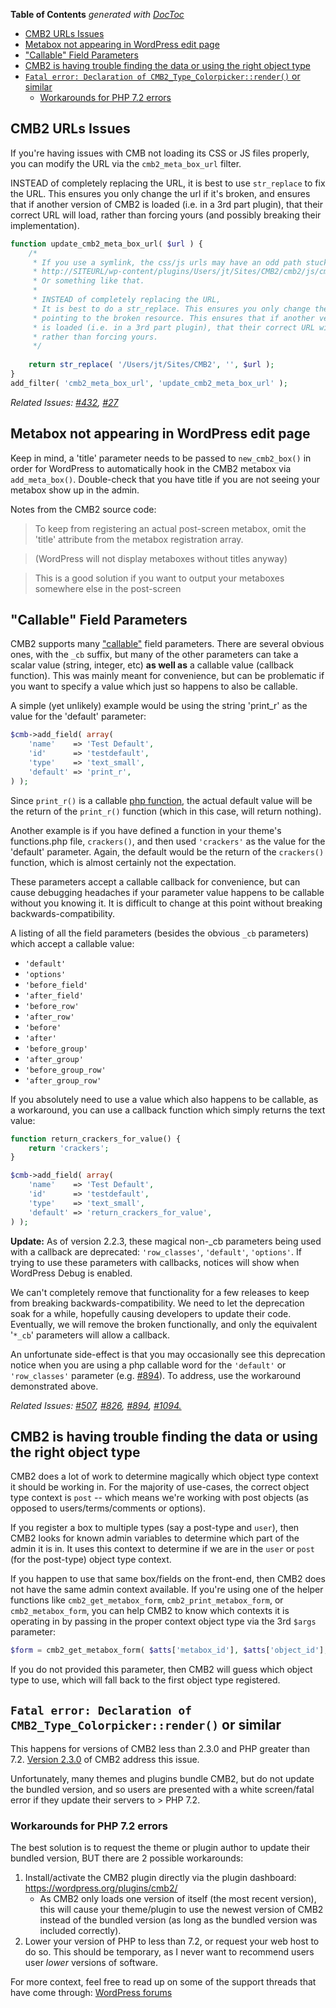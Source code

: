 <!-- START doctoc generated TOC please keep comment here to allow auto update -->
<!-- DON'T EDIT THIS SECTION, INSTEAD RE-RUN doctoc TO UPDATE -->
**Table of Contents**  *generated with [DocToc](https://github.com/thlorenz/doctoc)*

- [CMB2 URLs Issues](#cmb2-urls-issues)
- [Metabox not appearing in WordPress edit page](#metabox-not-appearing-in-wordpress-edit-page)
- ["Callable" Field Parameters](#callable-field-parameters)
- [CMB2 is having trouble finding the data or using the right object type](#cmb2-is-having-trouble-finding-the-data-or-using-the-right-object-type)
- [`Fatal error: Declaration of CMB2_Type_Colorpicker::render()` or similar](#fatal-error-declaration-of-cmb2_type_colorpickerrender-or-similar)
  - [Workarounds for PHP 7.2 errors](#workarounds-for-php-72-errors)

<!-- END doctoc generated TOC please keep comment here to allow auto update -->

## CMB2 URLs Issues

If you're having issues with CMB not loading its CSS or JS files properly, you can modify the URL via the `cmb2_meta_box_url` filter.

INSTEAD of completely replacing the URL, it is best to use `str_replace` to fix the URL. This ensures you only change the url if it's broken, and ensures that if another version of CMB2 is loaded (i.e. in a 3rd part plugin), that their correct URL will load, rather than forcing yours (and possibly breaking their implementation).

```php
function update_cmb2_meta_box_url( $url ) {
	/*
	 * If you use a symlink, the css/js urls may have an odd path stuck in the middle, like:
	 * http://SITEURL/wp-content/plugins/Users/jt/Sites/CMB2/cmb2/js/cmb2.js?ver=X.X.X
	 * Or something like that.
	 * 
	 * INSTEAD of completely replacing the URL,
	 * It is best to do a str_replace. This ensures you only change the url if it's 
	 * pointing to the broken resource. This ensures that if another version of CMB2
	 * is loaded (i.e. in a 3rd part plugin), that their correct URL will load,
	 * rather than forcing yours.
	 */
	
	return str_replace( '/Users/jt/Sites/CMB2', '', $url );
}
add_filter( 'cmb2_meta_box_url', 'update_cmb2_meta_box_url' );
```
_Related Issues: [#432](https://github.com/CMB2/CMB2/issues/432), [#27](https://github.com/CMB2/CMB2/issues/27)_

## Metabox not appearing in WordPress edit page

Keep in mind, a 'title' parameter needs to be passed to `new_cmb2_box()` in order for WordPress to automatically hook in the CMB2 metabox via `add_meta_box()`. Double-check that you have title if you are not seeing your metabox show up in the admin.

Notes from the CMB2 source code:
> To keep from registering an actual post-screen metabox, omit the 'title' attribute from the metabox registration array.

> (WordPress will not display metaboxes without titles anyway)

> This is a good solution if you want to output your metaboxes somewhere else in the post-screen


## "Callable" Field Parameters

CMB2 supports many ["callable"](http://php.net/manual/en/function.is-callable.php) field parameters. There are several obvious ones, with the `_cb` suffix, but many of the other parameters can take a scalar value (string, integer, etc) **as well as** a callable value (callback function). This was mainly meant for convenience, but can be problematic if you want to specify a value which just so happens to also be callable. 

A simple (yet unlikely) example would be using the string 'print_r' as the value for the 'default' parameter:

```php
$cmb->add_field( array(
	'name'    => 'Test Default',
	'id'      => 'testdefault',
	'type'    => 'text_small',
	'default' => 'print_r',
) );
```

Since `print_r()` is a callable [php function](http://php.net/manual/en/function.print-r.php), the actual default value will be the return of the `print_r()` function (which in this case, will return nothing).

Another example is if you have defined a function in your theme's functions.php file, `crackers()`, and then used `'crackers'` as the value for the 'default' parameter. Again, the default would be the return of the `crackers()` function, which is almost certainly not the expectation.

These parameters accept a callable callback for convenience, but can cause debugging headaches if your parameter value happens to be callable without you knowing it. It is difficult to change at this point without breaking backwards-compatibility.

A listing of all the field parameters (besides the obvious `_cb` parameters) which accept a callable value:

* `'default'`
* `'options'`
* `'before_field'`
* `'after_field'`
* `'before_row'`
* `'after_row'`
* `'before'`
* `'after'`
* `'before_group'`
* `'after_group'`
* `'before_group_row'`
* `'after_group_row'`

If you absolutely need to use a value which also happens to be callable, as a workaround, you can use a callback function which simply returns the text value:

```php
function return_crackers_for_value() {
	return 'crackers';
}
```

```php
$cmb->add_field( array(
	'name'    => 'Test Default',
	'id'      => 'testdefault',
	'type'    => 'text_small',
	'default' => 'return_crackers_for_value',
) );
```

**Update:** As of version 2.2.3, these magical non-_cb parameters being used with a callback are deprecated: `'row_classes'`, `'default'`, `'options'`. If trying to use these parameters with callbacks, notices will show when WordPress Debug is enabled.

We can't completely remove that functionality for a few releases to keep from breaking backwards-compatibility. We need to let the deprecation soak for a while, hopefully causing developers to update their code. Eventually, we will remove the broken functionally, and only the equivalent '`*_cb`' parameters will allow a callback.

An unfortunate side-effect is that you may occasionally see this deprecation notice when you are using a php callable word for the `'default'` or `'row_classes'` parameter (e.g. [#894](https://github.com/CMB2/CMB2/issues/894)). To address, use the workaround demonstrated above.

_Related Issues: [#507](https://github.com/CMB2/CMB2/issues/507), [#826](https://github.com/CMB2/CMB2/issues/826), [#894](https://github.com/CMB2/CMB2/issues/894), [#1094.](https://github.com/CMB2/CMB2/issues/1094)_

## CMB2 is having trouble finding the data or using the right object type

CMB2 does a lot of work to determine magically which object type context it should be working in. For the majority of use-cases, the correct object type context is `post` -- which means we're working with post objects (as opposed to users/terms/comments or options).

If you register a box to multiple types (say a post-type and `user`), then CMB2 looks for known admin variables to determine which part of the admin it is in. It uses this context to determine if we are in the `user` or `post` (for the post-type) object type context. 

If you happen to use that same box/fields on the front-end, then CMB2 does not have the same admin context available. If you're using one of the helper functions like `cmb2_get_metabox_form`, `cmb2_print_metabox_form`, or `cmb2_metabox_form`, you can help CMB2 to know which contexts it is operating in by passing in the proper context object type via the 3rd `$args` parameter:

```php
$form = cmb2_get_metabox_form( $atts['metabox_id'], $atts['object_id'], array( 'object_type' => 'user' ) );
```

If you do not provided this parameter, then CMB2 will guess which object type to use, which will fall back to the first object type registered.


## `Fatal error: Declaration of CMB2_Type_Colorpicker::render()` or similar

This happens for versions of CMB2 less than 2.3.0 and PHP greater than 7.2. [Version 2.3.0](https://github.com/CMB2/CMB2/releases/tag/v2.3.0) of CMB2 address this issue.

Unfortunately, many themes and plugins bundle CMB2, but do not update the bundled version, and so users are presented with a white screen/fatal error if they update their servers to > PHP 7.2.

### Workarounds for PHP 7.2 errors

The best solution is to request the theme or plugin author to update their bundled version, BUT there are 2 possible workarounds:

1. Install/activate the CMB2 plugin directly via the plugin dashboard: https://wordpress.org/plugins/cmb2/
	- As CMB2 only loads one version of itself (the most recent version), this will cause your theme/plugin to use the newest version of CMB2 instead of the bundled version (as long as the bundled version was included correctly).
1. Lower your version of PHP to less than 7.2, or request your web host to do so. This should be temporary, as I never want to recommend users user _lower_ versions of software.

For more context, feel free to read up on some of the support threads that have come through: [WordPress forums](https://wordpress.org/search/CMB2_Type_Colorpicker%3A%3Arender%28%29/?forums=1#gsc.tab=0&gsc.q=CMB2_Type_Colorpicker%3A%3Arender()&gsc.sort=)
